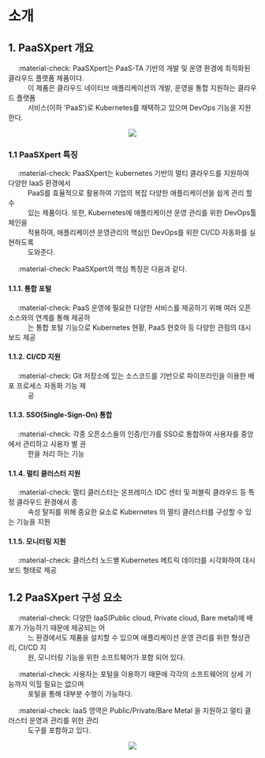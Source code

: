 # 소개


## 1. PaaSXpert 개요
&nbsp;&nbsp;&nbsp;&nbsp;&nbsp;:material-check: PaaSXpert는 PaaS-TA 기반의 개발 및 운영 환경에 최적화된 클라우드 플랫폼 제품이다.<br>
&nbsp;&nbsp;&nbsp;&nbsp;&nbsp;&nbsp;&nbsp;&nbsp;&nbsp;&nbsp;이 제품은 클라우드 네이티브 애플리케이션의 개발, 운영을 통합 지원하는 클라우드 플랫폼<br>
&nbsp;&nbsp;&nbsp;&nbsp;&nbsp;&nbsp;&nbsp;&nbsp;&nbsp;&nbsp;서비스(이하 'PaaS')로 Kubernetes를 채택하고 있으며 DevOps 기능을 지원한다.
  <br>
  <p align="center"><img src="./PaaSXpert_guide_images/test.png"></p>

### 1.1 PaaSXpert 특징

&nbsp;&nbsp;&nbsp;&nbsp;&nbsp;:material-check: PaaSXpert는 kubernetes 기반의 멀티 클라우드를 지원하여 다양한 IaaS 환경에서<br>
&nbsp;&nbsp;&nbsp;&nbsp;&nbsp;&nbsp;&nbsp;&nbsp;&nbsp;&nbsp;PaaS를 효율적으로 활용하여 기업의 복잡 다양한 애플리케이션을 쉽게 관리 할 수<br>
&nbsp;&nbsp;&nbsp;&nbsp;&nbsp;&nbsp;&nbsp;&nbsp;&nbsp;&nbsp;있는 제품이다. 또한, Kubernetes에 애플리케이션 운영 관리를 위한 DevOps툴 체인을<br>
&nbsp;&nbsp;&nbsp;&nbsp;&nbsp;&nbsp;&nbsp;&nbsp;&nbsp;&nbsp;적용하여, 애플리케이션 운영관리의 핵심인 DevOps를 위한 CI/CD 자동화를 실현하도록<br>
&nbsp;&nbsp;&nbsp;&nbsp;&nbsp;&nbsp;&nbsp;&nbsp;&nbsp;&nbsp;도와준다.

&nbsp;&nbsp;&nbsp;&nbsp;&nbsp;:material-check: PaaSXpert의 핵심 특징은 다음과 같다.

#### 1.1.1. 통합 포털
&nbsp;&nbsp;&nbsp;&nbsp;&nbsp;:material-check: PaaS 운영에 필요한 다양한 서비스를 제공하기 위해 여러 오픈소스와의 연계를 통해 제공하<br>
&nbsp;&nbsp;&nbsp;&nbsp;&nbsp;&nbsp;&nbsp;&nbsp;&nbsp;&nbsp;는 통합 포털 기능으로 Kubernetes 현황, PaaS 현호아 등 다양한 관점의 대시보드 제공

#### 1.1.2. CI/CD 지원
&nbsp;&nbsp;&nbsp;&nbsp;&nbsp;:material-check: Git 저장소에 있는 소스코드를 기반으로 파이프라인을 이용한 배포 프로세스 자동화 기능 제<br>
&nbsp;&nbsp;&nbsp;&nbsp;&nbsp;&nbsp;&nbsp;&nbsp;&nbsp;&nbsp;공

#### 1.1.3. SSO(Single-Sign-On) 통합
&nbsp;&nbsp;&nbsp;&nbsp;&nbsp;:material-check: 각종 오픈소스들의 인증/인가를 SSO로 통합하여 사용자를 중앙에서 관리하고 사용자 별 권<br>
&nbsp;&nbsp;&nbsp;&nbsp;&nbsp;&nbsp;&nbsp;&nbsp;&nbsp;&nbsp;한을 처리 하는 기능

#### 1.1.4. 멀티 클러스터 지원
&nbsp;&nbsp;&nbsp;&nbsp;&nbsp;:material-check: 멀티 클러스터는 온프레미스 IDC 센터 및 퍼블릭 클라우드 등 특정 클라우드 환경에서 종<br>
&nbsp;&nbsp;&nbsp;&nbsp;&nbsp;&nbsp;&nbsp;&nbsp;&nbsp;&nbsp;속성 탈피를 위해 중요한 요소로 Kubernetes 의 멀티 클러스터를 구성할 수 있는 기능을 지원

#### 1.1.5. 모니터링 지원
&nbsp;&nbsp;&nbsp;&nbsp;&nbsp;:material-check: 클러스터 노드별 Kubernetes 메트릭 데이터를 시각화하여 대시보드 형태로 제공

## 1.2 PaaSXpert 구성 요소

&nbsp;&nbsp;&nbsp;&nbsp;&nbsp;:material-check: 다양한 IaaS(Public cloud, Private cloud, Bare metal)에 배포가 가능하기 때문에 제공되는 어<br>
&nbsp;&nbsp;&nbsp;&nbsp;&nbsp;&nbsp;&nbsp;&nbsp;&nbsp;&nbsp;느 환경에서도 제품을 설치할 수 있으며 애플리케이션 운영 관리를 위한 형상관리, CI/CD 지<br>
&nbsp;&nbsp;&nbsp;&nbsp;&nbsp;&nbsp;&nbsp;&nbsp;&nbsp;&nbsp;원, 모니터링 기능을 위한 소프트웨어가 포함 되어 있다.

&nbsp;&nbsp;&nbsp;&nbsp;&nbsp;:material-check: 사용자는 포털을 이용하기 때문에 각각의 소프트웨어의 상세 기능까지 익힐 필요는 없으며<br>
&nbsp;&nbsp;&nbsp;&nbsp;&nbsp;&nbsp;&nbsp;&nbsp;&nbsp;&nbsp;포털을 통해 대부분 수행이 가능하다.

&nbsp;&nbsp;&nbsp;&nbsp;&nbsp;:material-check: IaaS 영역은 Public/Private/Bare Metal 을 지원하고 멀티 클러스터 운영과 관리를 위한 관리<br>
&nbsp;&nbsp;&nbsp;&nbsp;&nbsp;&nbsp;&nbsp;&nbsp;&nbsp;&nbsp;도구를 포함하고 있다.
  
  <p align="center"><img src="test.png"></p>

